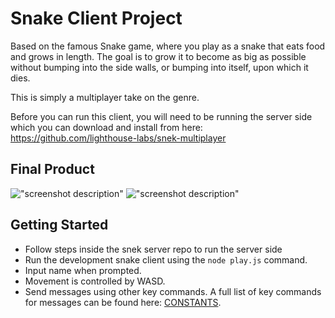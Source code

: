 # Snake Client Project

Based on the famous Snake game, where you play as a snake that eats food and grows in length. The goal is to grow it to become as big as possible without bumping into the side walls, or bumping into itself, upon which it dies.

This is simply a multiplayer take on the genre.

Before you can run this client, you will need to be running the server side which you can download and install from here: https://github.com/lighthouse-labs/snek-multiplayer 

## Final Product

!["screenshot description"](#)
!["screenshot description"](#)


## Getting Started

- Follow steps inside the snek server repo to run the server side
- Run the development snake client using the `node play.js` command.
- Input name when prompted. 
- Movement is controlled by WASD.
- Send messages using other key commands. A full list of key commands for messages can be found here: [CONSTANTS](./constants.js).

